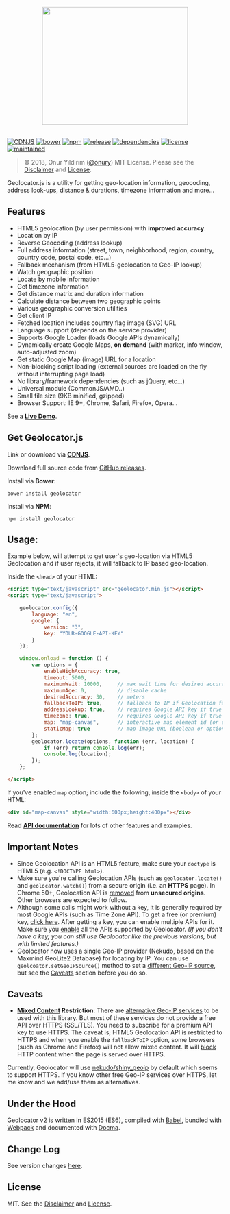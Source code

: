 <p align="center"><img width="340" height="275" src="https://raw.github.com/onury/geolocator/master/geolocator-logo.png" /><br /><br /></p>

[![CDNJS](https://img.shields.io/cdnjs/v/geolocator.svg)](https://cdnjs.com/libraries/geolocator)
[![bower](https://img.shields.io/bower/v/geolocator.svg)](https://github.com/onury/geolocator)
[![npm](http://img.shields.io/npm/v/geolocator.svg)](https://www.npmjs.com/package/geolocator)
[![release](https://img.shields.io/github/release/onury/geolocator.svg)](https://github.com/onury/geolocator)
[![dependencies](https://david-dm.org/onury/geolocator.svg)](https://david-dm.org/onury/geolocator)
[![license](http://img.shields.io/npm/l/geolocator.svg)](https://github.com/onury/geolocator/blob/master/LICENSE)
[![maintained](https://img.shields.io/maintenance/yes/2018.svg)](https://github.com/onury/geolocator/graphs/commit-activity)  

> © 2018, Onur Yıldırım ([@onury](https://github.com/onury))
> MIT License. Please see the [Disclaimer][disclaimer] and [License][license].

Geolocator.js is a utility for getting geo-location information, geocoding, address look-ups, distance & durations, timezone information and more...

## Features

 - HTML5 geolocation (by user permission) with **improved accuracy**.
 - Location by IP
 - Reverse Geocoding (address lookup)
 - Full address information (street, town, neighborhood, region, country, country code, postal code, etc...)
 - Fallback mechanism (from HTML5-geolocation to Geo-IP lookup)
 - Watch geographic position
 - Locate by mobile information
 - Get timezone information
 - Get distance matrix and duration information
 - Calculate distance between two geographic points
 - Various geographic conversion utilities
 - Get client IP
 - Fetched location includes country flag image (SVG) URL
 - Language support (depends on the service provider)
 - Supports Google Loader (loads Google APIs dynamically)
 - Dynamically create Google Maps, **on demand** (with marker, info window, auto-adjusted zoom)
 - Get static Google Map (image) URL for a location
 - Non-blocking script loading (external sources are loaded on the fly without interrupting page load)
 - No library/framework dependencies (such as jQuery, etc...)
 - Universal module (CommonJS/AMD..)
 - Small file size (9KB minified, gzipped)
 - Browser Support: IE 9+, Chrome, Safari, Firefox, Opera...

See a [**Live Demo**](https://onury.github.io/geolocator/?content=examples).

## Get Geolocator.js

Link or download via [**CDNJS**][cdnjs].  

Download full source code from [GitHub releases][releases].  

Install via **Bower**:
```
bower install geolocator
```

Install via **NPM**:
```
npm install geolocator
```

## Usage:

Example below, will attempt to get user's geo-location via HTML5 Geolocation and if user rejects, it will fallback to IP based geo-location.

Inside the `<head>` of your HTML:
```html
<script type="text/javascript" src="geolocator.min.js"></script>
<script type="text/javascript">

    geolocator.config({
        language: "en",
        google: {
            version: "3",
            key: "YOUR-GOOGLE-API-KEY"
        }
    });

    window.onload = function () {
        var options = {
            enableHighAccuracy: true,
            timeout: 5000,
            maximumWait: 10000,     // max wait time for desired accuracy
            maximumAge: 0,          // disable cache
            desiredAccuracy: 30,    // meters
            fallbackToIP: true,     // fallback to IP if Geolocation fails or rejected
            addressLookup: true,    // requires Google API key if true
            timezone: true,         // requires Google API key if true
            map: "map-canvas",      // interactive map element id (or options object)
            staticMap: true         // map image URL (boolean or options object)
        };
        geolocator.locate(options, function (err, location) {
            if (err) return console.log(err);
            console.log(location);
        });
    };

</script>
```

If you've enabled `map` option; include the following, inside the `<body>` of your HTML:
```html
<div id="map-canvas" style="width:600px;height:400px"></div>
```
Read [**API documentation**][api-docs] for lots of other features and examples.

## Important Notes

- Since Geolocation API is an HTML5 feature, make sure your `doctype` is HTML5 (e.g. `<!DOCTYPE html>`).
- Make sure you're calling Geolocation APIs (such as `geolocator.locate()` and `geolocator.watch()`) from a secure origin (i.e. an **HTTPS** page). In Chrome 50+, Geolocation API is [removed][chrome-unsecure] from **unsecured origins**. Other browsers are expected to follow.
- Although some calls might work without a key, it is generally required by most Google APIs (such as Time Zone API). To get a free (or premium) key, [click here][google-docs]. After getting a key, you can enable multiple APIs for it. Make sure you [enable][google-console] all the APIs supported by Geolocator. *(If you don't have a key, you can still use Geolocator like the previous versions, but with limited features.)*
- Geolocator now uses a single Geo-IP provider (Nekudo, based on the Maxmind GeoLite2 Database) for locating by IP. You can use `geolcoator.setGeoIPSource()` method to set a [different Geo-IP source][geo-src], but see the [Caveats](#caveats) section before you do so.

## Caveats

- **[Mixed Content](https://developers.google.com/web/fundamentals/security/prevent-mixed-content/what-is-mixed-content) Restriction**: There are [alternative Geo-IP services][geo-src] to be used with this library. But most of these services do not provide a free API over HTTPS (SSL/TLS). You need to subscribe for a premium API key to use HTTPS. The caveat is; HTML5 Geolocation API is restricted to HTTPS and when you enable the `fallbackToIP` option, some browsers (such as Chrome and Firefox) will not allow mixed content. It will [block](https://developer.mozilla.org/en-US/docs/Web/Security/Mixed_content/How_to_fix_website_with_mixed_content) HTTP content when the page is served over HTTPS.

Currently, Geolocator will use [nekudo/shiny_geoip](https://github.com/nekudo/shiny_geoip) by default which seems to support HTTPS. If you know other free Geo-IP services over HTTPS, let me know and we add/use them as alternatives.

## Under the Hood

Geolocator v2 is written in ES2015 (ES6), compiled with [Babel][babel], bundled with [Webpack][webpack] and documented with [Docma][docma].

## Change Log

See version changes [here][changelog].

## License

MIT. See the [Disclaimer][disclaimer] and [License][license].


[api-docs]:https://onury.github.io/geolocator/?api=geolocator
[changelog]:https://onury.github.io/geolocator/?content=changelog
[license]: https://github.com/onury/geolocator/blob/master/LICENSE
[disclaimer]: https://github.com/onury/geolocator/blob/master/DISCLAIMER
[uncompressed]: https://raw.github.com/onury/geolocator/master/src/geolocator.js
[compressed]: https://raw.github.com/onury/geolocator/master/src/geolocator.min.js
[cdnjs]:https://cdnjs.com/libraries/geolocator
[demo]: http://rawgit.com/onury/geolocator/master/example/index.html
[geo-src]:https://github.com/onury/geolocator/tree/master/src/geo-ip-sources
[example-img]: https://raw.github.com/onury/geolocator/master/screenshots/geolocator-example.jpg
[npm-package]: https://www.npmjs.com/package/geolocator
[releases]:https://github.com/onury/geolocator/releases
[legacy-version]:https://github.com/onury/geolocator/releases/tag/v1.2.9
[babel]:https://github.com/babel/babel
[webpack]:https://github.com/webpack/webpack
[docma]:https://github.com/onury/docma
[google-docs]:https://developers.google.com/maps/documentation/javascript
[google-console]:https://console.developers.google.com
[chrome-unsecure]:https://developers.google.com/web/updates/2016/04/geolocation-on-secure-contexts-only?hl=en
[bug-884921]:https://bugzilla.mozilla.org/show_bug.cgi?id=884921
[bug-675533]:https://bugzilla.mozilla.org/show_bug.cgi?id=675533
